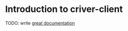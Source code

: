 # Introduction to criver-client

TODO: write [great documentation](http://jacobian.org/writing/what-to-write/)
